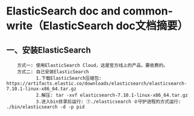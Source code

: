 # ElasticSearch doc and common-write（ElasticSearch doc文档摘要）

## 一、安装ElasticSearch
```text
    方式一: 使用ElasticSearch Cloud，这是官方线上的产品，要收费的。
    方式二: 自己安装ElasticSearch
           1.下载ElasticSearch压缩包: https://artifacts.elastic.co/downloads/elasticsearch/elasticsearch-7.10.1-linux-x86_64.tar.gz
           2.解压: tar -xvf elasticsearch-7.10.1-linux-x86_64.tar.gz
           3.进入bin目录后运行: ①./elasticsearch ②守护进程的方式运行: ./bin/elasticsearch -d -p pid
```